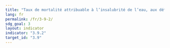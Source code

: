 ```yaml
---
title: "Taux de mortalité attribuable à l’insalubrité de l’eau, aux déficiences du système d’assainissement et au manque d’hygiène (accès à des services WASH inadéquats)"
lang: fr
permalink: /fr/3-9-2/
sdg_goal: 3
layout: indicator
indicator: "3.9.2"
target_id: "3.9"
---
```


